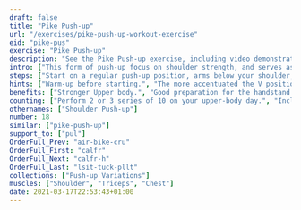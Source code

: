 ```yaml
---
draft: false
title: "Pike Push-up"
url: "/exercises/pike-push-up-workout-exercise"
eid: "pike-pus"
exercise: "Pike Push-up"
description: "See the Pike Push-up exercise, including video demonstration, instructions on how-to perform, benefits, activated body parts and related exercises."
intro: ["This form of push-up focus on shoulder strength, and serves as hand-stand preparation. Both Elbows and shoulder are highly involved in this exercise, and upper back engaged."]
steps: ["Start on a regular push-up position, arms below your shoulder, legs and arms straight.", "Walk a little with your feet, bringing them closer to your hands. Pull your hips up, making a V-shape. This is the start position.", "Bend your elbows away from your body, allowing the head to nearly touch the ground in between your hands.", "Inhale while going down.", "Straighten your elbows and arms again, returning to the original V-shape we started with.", "Exhale while going up."]
hints: ["Warm-up before starting.", "The more accentuated the V position, harder the exercise. Keep core and glutes engaged."]
benefits: ["Stronger Upper body.", "Good preparation for the handstand and pull-up."]
counting: ["Perform 2 or 3 series of 10 on your upper-body day.", "Include in your series of daily push-up to ensure regularity.", "Count repetitions in a long period, say month or trimester."]
othernames: ["Shoulder Push-up"]
number: 18
similar: ["pike-push-up"]
support_to: ["pul"]
OrderFull_Prev: "air-bike-cru"
OrderFull_First: "calfr"
OrderFull_Next: "calfr-h"
OrderFull_Last: "lsit-tuck-pllt"
collections: ["Push-up Variations"]
muscles: ["Shoulder", "Triceps", "Chest"]
date: 2021-03-17T22:53:43+01:00
---
```

